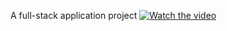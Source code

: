 A full-stack application project 
[![Watch the video](https://i.sstatic.net/Vp2cE.png)](https://github.com/SahilRo/Budget-Tracker/blob/d4e48979fbcabf085a616c6f154c184102a386f6/React%20App%20-%20Google%20Chrome%202024-05-22%2017-27-22.mp4)
